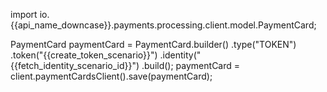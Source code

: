 
import io.{{api_name_downcase}}.payments.processing.client.model.PaymentCard;

PaymentCard paymentCard = PaymentCard.builder()
    .type("TOKEN")
    .token("{{create_token_scenario}}")
    .identity("{{fetch_identity_scenario_id}}")
    .build();
paymentCard = client.paymentCardsClient().save(paymentCard);
